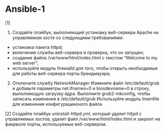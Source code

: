 # Ansible-1
[1]
1. Создайте плэйбук, выполняющий установку веб-сервера Apache на
управляемом хосте со следующими требованиями:
- установка пакета httpd;
- включение службы веб-сервера и проверка, что он запущен;
- создание файла /var/www/html/index.html с текстом “Welcome to my
web server”;
- используйте модуль firewalld для того, чтобы открыть необходимые
для работы веб-сервера порты брендмауэра;
2. Отключите службу NetworkManager
Измените файл /etc/default/grub и добавьте параметры net.ifnames=0
и biosdevname=0 в строку, выполняющую загрузку ядра.
Выполните grub2-mkconfig, чтобы записать изменения в
/etc/default/grub
Используйте модуль lineinfile для изменения конфигурациионого файла

[2]
Создайте плэйбук uninstall-httpd.yml, который удалит httpd с управляемых хостов, удалит файл /var/www/html/index.html и закроет на фаерволе порты, используемые веб-сервером.
